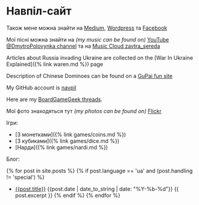 # Навпіл-сайт

Також мене можна знайти на [Medium](https://medium.com/@navpil), 
[Wordpress](https://navpil.wordpress.com/) 
та [Facebook](https://www.facebook.com/dmytro.polovynka)

Мої пісні можна знайти на _(my music can be found on)_ [YouTube @DmytroPolovynka channel](https://www.youtube.com/@dmytropolovynka)
та на [Music Cloud zavtra_sereda](https://soundcloud.com/zavtra_sereda)

Articles about Russia invading Ukraine are collected on the [War In Ukraine Explained]({% link waren.md %}) page

Description of Chinese Dominoes can be found on a [GuPai fun site](https://gupai.wordpress.com/)

My GitHub account is [navpil](https://github.com/navpil)

Here are my [BoardGameGeek threads](https://boardgamegeek.com/threads/user/1391611?parenttype=boardgame).

Мої фото знаходяться тут _(my photos can be found on)_ [Flickr](https://www.flickr.com/photos/198108909@N05/)

Ігри:

 - [З монетками]({% link games/coins.md %})
 - [З кубиками]({% link games/dice.md %})
 - [Нарди]({% link games/nardi.md %})

Блог:

{% for post in site.posts %}
  {% if post.language == 'ua' and (post.handling != 'special') %}
  - [{{post.title}}]({{post.url}}) {{post.date | date_to_string | date: "%Y-%b-%d"}}
    {{ post.excerpt }}
  {% endif %} 
{% endfor %}


